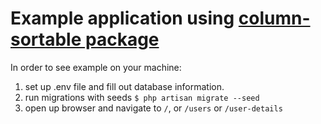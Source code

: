 # Example application using [column-sortable package](https://github.com/Kyslik/column-sortable)

In order to see example on your machine: 
 1. set up .env file and fill out database information.
 2. run migrations with seeds `$ php artisan migrate --seed`
 3. open up browser and navigate to `/`, or `/users` or `/user-details`
 